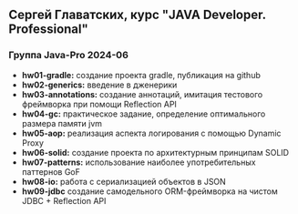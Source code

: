## Сергей Главатских, курс "JAVA Developer. Professional"
### Группа Java-Pro 2024-06

+ **hw01-gradle:** создание проекта gradle, публикация на github
+ **hw02-generics:** введение в дженерики
+ **hw03-annotations:** создание аннотаций, имитация тестового фреймворка при помощи Reflection API
+ **hw04-gc:** практическое задание, определение оптимального размера памяти jvm
+ **hw05-aop:** реализация аспекта логирования с помощью Dynamic Proxy
+ **hw06-solid:** создание проекта по архитектурным принципам SOLID
+ **hw07-patterns:** использование наиболее употребительных паттернов GoF
+ **hw08-io:** работа с сериализацией объектов в JSON
+ **hw09-jdbc** создание самодельного ORM-фреймворка на чистом JDBC + Reflection API